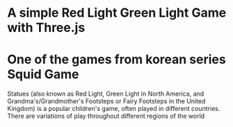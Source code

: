 # A simple Red Light Green Light Game with Three.js
# One of the games from korean series Squid Game

Statues (also known as Red Light, Green Light in North America, and Grandma's/Grandmother's Footsteps or Fairy Footsteps in the United Kingdom) is a popular children's game, often played in different countries. There are variations of play throughout different regions of the world
